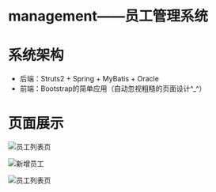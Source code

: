 # management——员工管理系统

# 系统架构
- 后端：Struts2 + Spring + MyBatis + Oracle
- 前端：Bootstrap的简单应用（自动忽视粗糙的页面设计^_^）

# 页面展示

![员工列表页](http://upload-images.jianshu.io/upload_images/4221394-99f4ad183f0fc6d7.png?imageMogr2/auto-orient/strip%7CimageView2/2/w/1240)

![新增员工](http://upload-images.jianshu.io/upload_images/4221394-462e8edb29f85ecf.png?imageMogr2/auto-orient/strip%7CimageView2/2/w/1240)

![员工列表页](http://upload-images.jianshu.io/upload_images/4221394-7f26c9a8c4c94a33.png?imageMogr2/auto-orient/strip%7CimageView2/2/w/1240)
